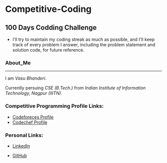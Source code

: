 # Competitive-Coding

## 100 Days Codding Challenge

- I'll try to maintain my coding streak as much as possible, and I'll keep track of every problem I answer, including the problem statement and solution code, for future reference.

### About_Me

---

I am _Vasu Bhanderi_.

Currently persuing _CSE (B.Tech.)_ from _Indian Institute of Information Technology, Nagpur (IIITN)_.

### Competitive Programming Profile Links:

- [Codeforeces Profile](https://codeforces.com/profile/Vasu1211 "Vasu1211")
- [Codechef Profile](https://www.codechef.com/users/vasu002 "vasu002")

### Personal Links:

- [LinkedIn](https://www.linkedin.com/in/vasu-bhanderi-73533a220/ "Vasu Bhanderi")

- [GitHub](https://github.com/VASUBHANDERI "Vasu Bhanderi")
